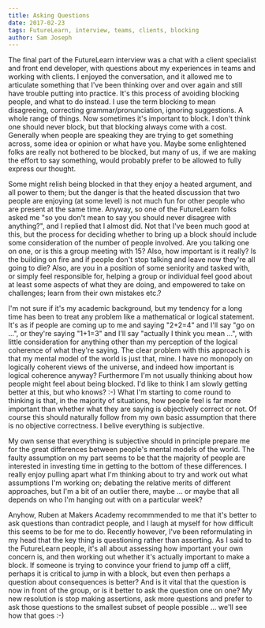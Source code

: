 ```yaml
---
title: Asking Questions
date: 2017-02-23
tags: FutureLearn, interview, teams, clients, blocking
author: Sam Joseph
---
```


The final part of the FutureLearn interview was a chat with a client specialist and front end developer, with questions about my experiences in teams and working with clients.  I enjoyed the conversation, and it allowed me to articulate something that I've been thinking over and over again and still have trouble putting into practice.  It's this process of avoiding blocking people, and what to do instead.  I use the term blocking to mean disagreeing, correcting grammar/pronunciation, ignoring suggestions.  A whole range of things.  Now sometimes it's important to block.  I don't think one should never block, but that blocking always come with a cost.  Generally when people are speaking they are trying to get something across, some idea or opinion or what have you.  Maybe some enlightened folks are really not bothered to be blocked, but many of us, if we are making the effort to say something, would probably prefer to be allowed to fully express our thought.

Some might relish being blocked in that they enjoy a heated argument, and all power to them; but the danger is that the heated discussion that two people are enjoying (at some level) is not much fun for other people who are present at the same time.  Anyway, so one of the FutureLearn folks asked me "so you don't mean to say you should never disagree with anything?", and I replied that I almost did.  Not that I've been much good at this, but the process for deciding whether to bring up a block should include some consideration of the number of people involved.  Are you talking one on one, or is this a group meeting with 15?  Also, how important is it really?  Is the building on fire and if people don't stop talking and leave now they're all going to die?  Also, are you in a position of some seniority and tasked with, or simply feel responsible for, helping a group or individual feel good about at least some aspects of what they are doing, and empowered to take on challenges; learn from their own mistakes etc.?

I'm not sure if it's my academic background, but my tendency for a long time has been to treat any problem like a mathematical or logical statement.  It's as if people are coming up to me and saying "2+2=4" and I'll say "go on ...", or they're saying "1+1=3" and I'll say "actually I think you mean ...", with little consideration for anything other than my perception of the logical coherence of what they're saying.  The clear problem with this approach is that my mental model of the world is just that, mine.  I have no monopoly on logically coherent views of the universe, and indeed how important is logical coherence anyway?  Furthermore I'm not usually thinking about how people might feel about being blocked.  I'd like to think I am slowly getting better at this, but who knows? :-) What I'm starting to come round to thinking is that, in the majority of situations, how people feel is far more important than whether what they are saying is objectively correct or not.  Of course this should naturally follow from my own basic assumption that there is no objective correctness.  I belive everything is subjective.

My own sense that everything is subjective should in principle prepare me for the great differences between people's mental models of the world.  The faulty assumption on my part seems to be that the majority of people are interested in investing time in getting to the bottom of these differences.  I really enjoy pulling apart what I'm thinking about to try and work out what assumptions I'm working on; debating the relative merits of different approaches, but I'm a bit of an outlier there, maybe ... or maybe that all depends on who I'm hanging out with on a particular week?

Anyhow, Ruben at Makers Academy recommmended to me that it's better to ask questions than contradict people, and I laugh at myself for how difficult this seems to be for me to do.  Recently however, I've been reformulating in my head that the key thing is questioning rather than asserting.  As I said to the FutureLearn people, it's all about assessing how important your own concern is, and then working out whether it's actually important to make a block.  If someone is trying to convince your friend to jump off a cliff, perhaps it is critical to jump in with a block, but even then perhaps a question about consequences is better?  And is it vital that the question is now in front of the group, or is it better to ask the question one on one?  My new resolution is stop making assertions, ask more questions and prefer to ask those questions to the smallest subset of people possible ... we'll see how that goes :-)

